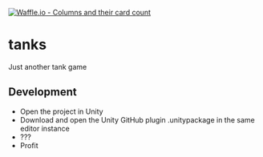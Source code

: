 [![Waffle.io - Columns and their card count](https://badge.waffle.io/jaakaappi/tanks.png?columns=all)](https://waffle.io/jaakaappi/tanks?utm_source=badge)
# tanks
Just another tank game

## Development
* Open the project in Unity
* Download and open the Unity GitHub plugin .unitypackage in the same editor instance
* ???
* Profit
